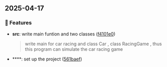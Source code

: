 ## 2025-04-17

### 🚀 Features

- **src**: write main funtion and two classes ([f4101e0](https://github.com/yourname/yourrepo/commit/f4101e0c01c1c9727a121d792aaf0583930a92cc))
  > write main for car racing and class Car , class RacingGame , thus this program can simulate the car racing game

- ****: set up the project ([561baef](https://github.com/yourname/yourrepo/commit/561baefd83c1e288e06d7f00f644ba99bd04fd7e))


